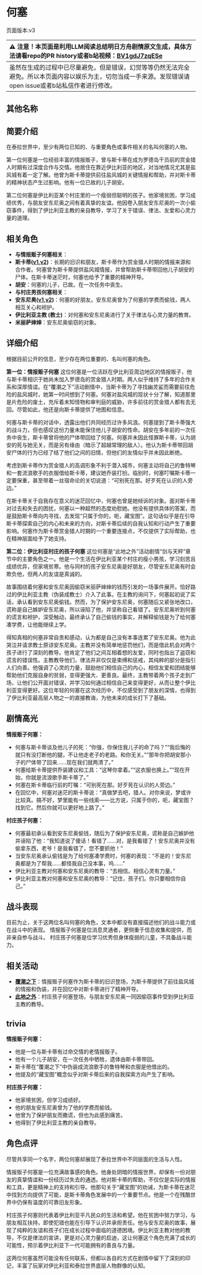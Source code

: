 # 何塞
页面版本:v3
 

| :warning: 注意！本页面是利用LLM阅读总结明日方舟剧情原文生成，具体方法请看repo的PR history或者b站视频：[BV1gdJ7zqESe](https://www.bilibili.com/video/BV1gdJ7zqESe/)         |
|:----------------------------|
| 虽然在生成的过程中已尽量避免，但是错误，幻觉等等仍然无法完全避免。所以本页面内容以娱乐为主，切勿当成一手来源。发现错误请open issue或者b站私信作者进行修改。|



## 其他名称

## 简要介绍
在泰拉世界中，至少有两位已知的、与重要角色或事件相关的名叫何塞的人物。

第一位何塞是一位经验丰富的情报贩子，曾与斯卡蒂在成为罗德岛干员前的赏金猎人时期有过深度合作与交情。他居住在靠近伊比利亚的地区，对当地情况尤其是盐风城有着一定了解。他曾为斯卡蒂提供前往盐风城的关键情报和帮助，并对斯卡蒂的精神状态产生过影响。他有一位已故的儿子胡安。

第二位何塞是伊比利亚某个村庄里的一个瘦弱但聪明的孩子。他家境贫困，学习成绩优秀，与朋友安东尼奥之间有着真挚的友谊。他因卷入朋友安东尼奥的一次小偷窃事件，得到了伊比利亚主教的亲自教导，学习了关于错误、律法、友爱和心灵力量的道理。
## 相关角色
-   **与情报贩子何塞相关**：
-   **斯卡蒂([v1](../chars/char_263_skadi.md),[v2](char_263_skadi.md))**：长期的旧识和朋友，斯卡蒂作为赏金猎人时期的情报来源和合作者。何塞曾为斯卡蒂提供盐风城情报，并曾帮助斯卡蒂带回他儿子胡安的尸体。在斯卡蒂迷茫时，何塞也给予了重要的精神开导。
-   **胡安**：何塞的儿子，已故。在一次任务中丧生。
-   **与村庄男孩何塞相关**：
-   **安东尼奥([v1](../chars/extended_char_an_dong_ni_ao.md),[v2](extended_char_an_dong_ni_ao.md))**：何塞的好朋友。安东尼奥曾为了何塞的学费而偷钱，两人相互关心和袒护。
-   **伊比利亚主教 (教士)**：对何塞和安东尼奥进行了关于律法与心灵力量的教育。
-   **米丽萨婶婶**：安东尼奥偷窃的对象。
## 详细介绍
根据目前公开的信息，至少存在两位重要的、名叫何塞的角色。

**第一位：情报贩子何塞**
这位何塞是一位活跃在伊比利亚周边地区的情报贩子，他与斯卡蒂相识于她尚未加入罗德岛的赏金猎人时期。两人似乎维持了多年的合作关系和深厚情谊。在“覆潮之下”活动剧情中，当斯卡蒂为了寻找幽灵鲨而需要前往危险的盐风城时，她第一时间想到了何塞。何塞对盐风城的现状十分了解，知道那里是片危险的废土，充斥着未知怪物和审判庭的威胁，许多前往的赏金猎人都有去无回。尽管如此，他还是向斯卡蒂提供了地图和信息。

何塞与斯卡蒂的对话中，透露出他们共同经历过许多风浪。何塞提到了斯卡蒂强大的战斗力，但也感叹这份力量未能保住他儿子胡安的性命。胡安在多年前的一次任务中丧生，斯卡蒂曾将他的尸体带回给了何塞。何塞并未因此怪罪斯卡蒂，认为胡安的死与她无关，而是另有缘由（暗示了超越常理的敌人）。他认为斯卡蒂带回胡安尸体的行为已经了结了他们之间的旧情，但他们的友情似乎并未因此断绝。

考虑到斯卡蒂作为赏金猎人的高调形象不利于潜入城市，何塞主动将自己的鲁特琴和一套流浪歌手的衣服借给斯卡蒂，建议她乔装打扮。临别时，何塞叮嘱斯卡蒂一定要保重，甚至带着一丝宿命论的关切说道：“可别死在那。好歹死在认识的人旁边。”

在斯卡蒂关于自我存在意义的迷茫回忆中，何塞也曾是她倾诉的对象。面对斯卡蒂对过去和失去的困扰，何塞以一种超然的态度劝慰她。他没有提供具体的答案，而是鼓励斯卡蒂向内寻找，去发现“只属于你的，呃，藏宝图”。这句话似乎是在引导斯卡蒂探索自己的内心和未来的方向，对斯卡蒂后续的自我认知和行动产生了重要影响。何塞作为斯卡蒂赏金猎人时期的一个重要连接点，不仅提供了实际帮助，也在精神层面给予了她支持。

**第二位：伊比利亚村庄的孩子何塞**
这位何塞是“此地之外”活动剧情“剑与天秤”章节中的主要角色之一。他是一个生活在伊比利亚某个村庄的瘦小男孩，学习刻苦且成绩优异，但家境贫寒。他与同村的孩子安东尼奥是好朋友，尽管安东尼奥有时会欺负他，但两人的友谊是真诚的。

故事围绕着何塞和安东尼奥因偷窃米丽萨婶婶的钱而引发的一场事件展开。恰好路过的伊比利亚主教（伪装成教士）介入了此事。在主教的询问下，何塞起初说了实话，承认看到安东尼奥偷钱。然而，为了保护安东尼奥，何塞随后又紧张地改口，谎称是自己嫉妒安东尼奥，所以诬陷了他，并坚称自己看错了。安东尼奥听到何塞的谎言和袒护，深受触动，最终承认了自己偷钱的事实，并解释偷钱是为了给何塞凑学费，让他能继续上学。

得知真相的何塞非常自责和感动，认为都是自己没有本事连累了安东尼奥。他为此哭泣并请求教士原谅安东尼奥。主教并没有简单地惩罚他们，而是借此机会对两个孩子进行了深刻的教导。他肯定了他们之间互相着想的友爱，同时也指出了盗窃和谎言的错误性。主教教导他们，律法并非仅仅是束缚和惩戒，其纯粹的部分是指引人们向善。他强调了心灵的力量，鼓励他们相信自己的内心，相信友爱和团结能够帮助他们克服自身的贫弱，变得更强大、更善良。最终，主教带着两个孩子走到广场，让他们公开面对错误，并学习如何通过相信自己来变得更好，从而让整个伊比利亚变得更好。这位年轻的何塞在这次经历中，不仅感受到了朋友的深情，也得到了伊比利亚最高层人物之一的直接教诲，为他未来的成长打下了基础。
## 剧情高光
**情报贩子何塞：**
*   何塞与斯卡蒂谈及他儿子的死：“你强，你保住我儿子的命了吗？”“我后悔的就只有没打断他的腿，不让他走老子的老路。和你无关。”“那年你把胡安那小子的尸体带了回来......现在我们就两清了。”
*   何塞给斯卡蒂提供乔装建议和工具：“这琴你拿着。”“这衣服也换上。”“现在开始，你就是流浪歌手斯卡蒂了。”
*   何塞在斯卡蒂临行前的叮嘱：“可别死在那。好歹死在认识的人旁边。”
*   在回忆中，何塞对迷茫的斯卡蒂说：“真做梦去吧，猎人。对你来说，梦或许比较真。搞不好，梦里能有一些线索——比方说，只属于你的，呃，藏宝图？找到它。然后你就可以更好地上路了。”

**村庄孩子何塞：**
*   何塞最初承认看到安东尼奥偷钱，随后为了保护安东尼奥，谎称是自己嫉妒他并诬陷了他：“我知道说了傻话！看错了......对，是我看错了！安东尼奥并没有偷拿东西，老爷！是我看错了，您不要抓他！”
*   当安东尼奥承认偷钱是为了给何塞凑学费时，何塞的表现：“不是的！安东尼奥都是为了帮我......都怪我自己没本事，呜......”
*   伊比利亚主教对何塞和安东尼奥的教导：“去相信。相信心灵有力量。”
*   伊比利亚主教对何塞和安东尼奥的教导：“记住，孩子们。你只要相信你自己。”
## 战斗表现
目前为止，关于这两位名叫何塞的角色，文本中都没有直接描述他们的战斗能力或在战斗中的表现。
情报贩子何塞是位消息灵通者，更侧重于信息收集和提供，而非亲自参与战斗。
村庄孩子何塞是位学习优秀但身体瘦弱的儿童，不具备战斗能力。
## 相关活动
-   **[覆潮之下](../stories/act18d3.md)**：情报贩子何塞作为斯卡蒂的旧识登场，为斯卡蒂提供了前往盐风城的情报和伪装，并在回忆中对斯卡蒂进行了精神开导。
-   **[此地之外](../stories/act15d5.md)**：村庄孩子何塞登场，与朋友安东尼奥一同因偷窃事件受到伊比利亚主教的教导。
## trivia
**情报贩子何塞：**
*   他是一位与斯卡蒂有过命交情的老情报贩子。
*   他有一个儿子胡安，在一次任务中牺牲，遗体由斯卡蒂带回。
*   斯卡蒂在“覆潮之下”中伪装成流浪歌手的鲁特琴和衣服是他借出的。
*   他提及的“藏宝图”概念似乎对斯卡蒂后来的自我探索方向产生了影响。

**村庄孩子何塞：**
*   他家境贫困，但学习成绩好。
*   他的朋友安东尼奥曾为了他的学费而偷钱。
*   他曾为了保护朋友而撒谎，但也为此感到痛苦。
*   他得到了伊比利亚主教的亲自教导。
## 角色点评
尽管共享同一个名字，两位何塞却展现了泰拉世界中不同层面的生活与人性。

情报贩子何塞是一位充满故事感的角色。他身处阴暗的情报世界，却保有一份对朋友的真挚情谊和一份经历过失去的通透。他对斯卡蒂的帮助，不仅仅是实际的情报和工具，更是精神上的支持和引导。他那句关于“藏宝图”的劝诫，为斯卡蒂在迷茫中找到方向提供了可能，是斯卡蒂角色发展中的一个重要节点。他是一个在残酷世界中仍保有温度的可靠旧友形象。

村庄孩子何塞则代表着伊比利亚平凡民众的生活和希望。他在贫困中努力学习，与朋友相互扶持，即使犯错也能在引导下认识并承担责任。他与安东尼奥的故事，展现了纯粹的友谊和孩子们在成长过程中面临的道德困境。伊比利亚主教对他的教导，不仅是律法的宣讲，更是对心灵力量的启迪，这让何塞这个角色充满了成长的可能性，预示着伊比利亚下一代可能拥有的善良与力量。

这两位何塞虽然可能没有任何联系，但都以各自的方式在剧情中留下了深刻的印记，丰富了玩家对伊比利亚和泰拉世界底层人物群像的认知。